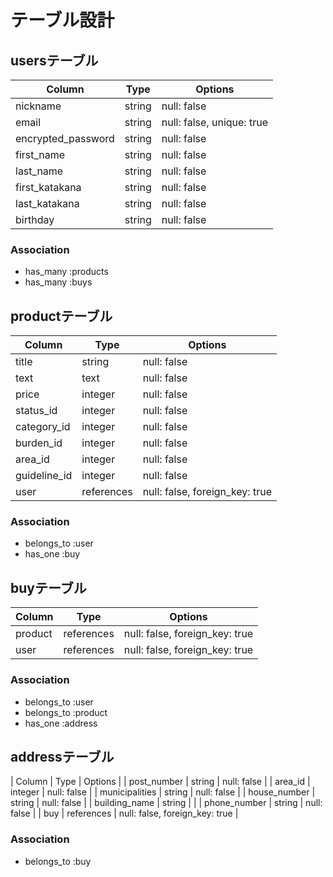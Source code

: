 # テーブル設計

## usersテーブル

| Column             | Type   | Options                   |
| ------------------ | ------ | ------------------------  |
| nickname           | string | null: false               |
| email              | string | null: false, unique: true |
| encrypted_password | string | null: false               |
| first_name         | string | null: false               |
| last_name          | string | null: false               |
| first_katakana     | string | null: false               |
| last_katakana      | string | null: false               |
| birthday           | string | null: false               |

### Association
- has_many :products
- has_many :buys

## productテーブル

| Column       | Type        | Options                        |
| ------------ | ----------- | ------------------------------ |
| title        | string      | null: false                    |
| text         | text        | null: false                    |
| price        | integer     | null: false                    |
| status_id    | integer     | null: false                    |
| category_id  | integer     | null: false                    |
| burden_id    | integer     | null: false                    |
| area_id      | integer     | null: false                    |
| guideline_id | integer     | null: false                    |
| user         | references  | null: false, foreign_key: true |

### Association
- belongs_to :user
- has_one :buy

## buyテーブル

| Column     | Type       | Options                        |
| ---------- | ---------- | ------------------------------ |
| product    | references | null: false, foreign_key: true |
| user       | references | null: false, foreign_key: true |

### Association
- belongs_to :user
- belongs_to :product
- has_one :address

## addressテーブル

| Column         | Type         | Options                      |
| post_number    | string       | null: false                  |
| area_id        | integer      | null: false                  |
| municipalities | string       | null: false                  |
| house_number   | string       | null: false                  |
| building_name  | string       |                              |
| phone_number   | string       | null: false                  |
| buy            | references   | null: false, foreign_key: true |


### Association
- belongs_to :buy